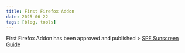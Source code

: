 ```yaml
---
title: First Firefox Addon
date: 2025-06-22
tags: [blog, tools]
---
```

<meta property="og:title" content="Suncreen SPF Guide">
<meta property="og:description" content="Which sunscreen SPF is right for you?">
<meta property="og:image" content="https://addons.mozilla.org/user-media/addon_icons/2922/2922083-64.png?modified=32cb7a36">
<meta property="og:url" content="https://beachhut615.github.io">
<meta property="og:type" content="website">

First Firefox Addon has been approved and published > <a href="https://addons.mozilla.org/en-US/firefox/addon/spf-sunscreen-guide/" target="_blank">SPF Sunscreen Guide</a><br /><br />
